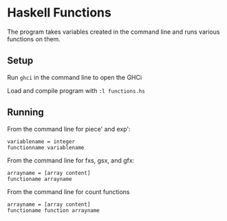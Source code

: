 # Haskell Functions
The program takes variables created in the command line and runs various functions on them.

## Setup
Run `ghci` in the command line to open the GHCi

Load and compile program with `:l functions.hs`

## Running

From the command line for piece' and exp':
```
variablename = integer
functionname variablename
```

From the command line for fxs, gsx, and gfx: 
```
arrayname = [array content]
functioname arrayname
```

From the command line for count functions
```
arrayname = [array content]
functioname function arrayname
```
